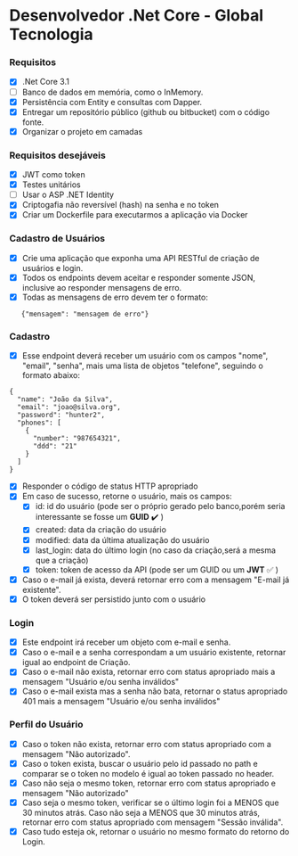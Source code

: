 # Desenvolvedor .Net Core - Global Tecnologia

### Requisitos

- [x] .Net Core 3.1
- [ ] Banco de dados em memória, como o InMemory.
- [x] Persistência com Entity e consultas com Dapper.
- [x] Entregar um repositório público (github ou bitbucket) com o código fonte.
- [x] Organizar o projeto em camadas

### Requisitos desejáveis

- [x] JWT como token
- [x] Testes unitários
- [ ] Usar o ASP .NET Identity
- [x] Criptogafia não reversível (hash) na senha e no token
- [x] Criar um Dockerfile para executarmos a aplicação via Docker

### Cadastro de Usuários

- [x] Crie uma aplicação que exponha uma API RESTful de criação de usuários e login.
- [x] Todos os endpoints devem aceitar e responder somente JSON, inclusive ao responder mensagens de erro.
- [x] Todas as mensagens de erro devem ter o formato:
```
   {"mensagem": "mensagem de erro"}
```

### Cadastro

- [x] Esse endpoint deverá receber um usuário com os campos "nome", "email", "senha", mais uma lista de objetos "telefone", seguindo o formato abaixo:
```
{
  "name": "João da Silva",
  "email": "joao@silva.org",
  "password": "hunter2",
  "phones": [
    {
      "number": "987654321",
      "ddd": "21"
    } 
  ]
}
```

- [x] Responder o código de status HTTP apropriado
- [x] Em caso de sucesso, retorne o usuário, mais os campos:
  - [x] id: id do usuário (pode ser o próprio gerado pelo banco,porém seria interessante se fosse um **GUID** :heavy_check_mark: )
  - [x] created: data da criação do usuário
  - [x] modified: data da última atualização do usuário
  - [x] last_login: data do último login (no caso da criação,será a mesma que a criação)
  - [x] token: token de acesso da API (pode ser um GUID ou um **JWT** :white_check_mark: )
- [x] Caso o e-mail já exista, deverá retornar erro com a mensagem "E-mail já existente".
- [x] O token deverá ser persistido junto com o usuário

### Login

- [x] Este endpoint irá receber um objeto com e-mail e senha.
- [x] Caso o e-mail e a senha correspondam a um usuário existente, retornar igual ao endpoint de Criação.
- [x] Caso o e-mail não exista, retornar erro com status apropriado mais a mensagem "Usuário e/ou senha inválidos"
- [x] Caso o e-mail exista mas a senha não bata, retornar o status apropriado 401 mais a mensagem "Usuário e/ou senha inválidos"

### Perfil do Usuário
- [x] Caso o token não exista, retornar erro com status apropriado com a mensagem "Não autorizado".
- [x] Caso o token exista, buscar o usuário pelo id passado no path e comparar se o token no modelo é igual ao token passado no header.
- [x] Caso não seja o mesmo token, retornar erro com status apropriado e mensagem "Não autorizado"
- [x] Caso seja o mesmo token, verificar se o último login foi a MENOS que 30 minutos atrás. Caso não seja a MENOS que 30 minutos atrás, retornar erro com status apropriado com mensagem "Sessão inválida".
- [x] Caso tudo esteja ok, retornar o usuário no mesmo formato do retorno do Login.
